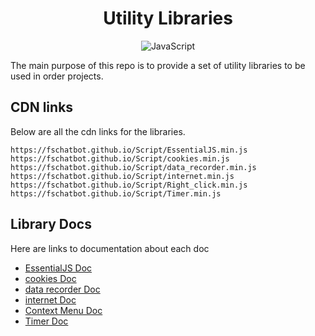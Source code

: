 <div align="center">

# Utility Libraries

![JavaScript](https://img.shields.io/badge/JavaScript-F7DF1E?logo=javascript&style=for-the-badge&logoColor=white)

</div>

The main purpose of this repo is to provide a set of utility libraries to be used in order projects.

## CDN links

Below are all the cdn links for the libraries.

```
https://fschatbot.github.io/Script/EssentialJS.min.js
https://fschatbot.github.io/Script/cookies.min.js
https://fschatbot.github.io/Script/data_recorder.min.js
https://fschatbot.github.io/Script/internet.min.js
https://fschatbot.github.io/Script/Right_click.min.js
https://fschatbot.github.io/Script/Timer.min.js
```

## Library Docs

Here are links to documentation about each doc

- [EssentialJS Doc](docs/EssentialJS.md)
- [cookies Doc](docs/cookies.md)
- [data recorder Doc](docs/data_recorder.md)
- [internet Doc](docs/internet.md)
- [Context Menu Doc](docs/context_menu.md)
- [Timer Doc](docs/timer.md)